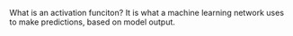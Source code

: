 What is an activation funciton? It is what a machine learning network uses to make predictions, based on model output. 